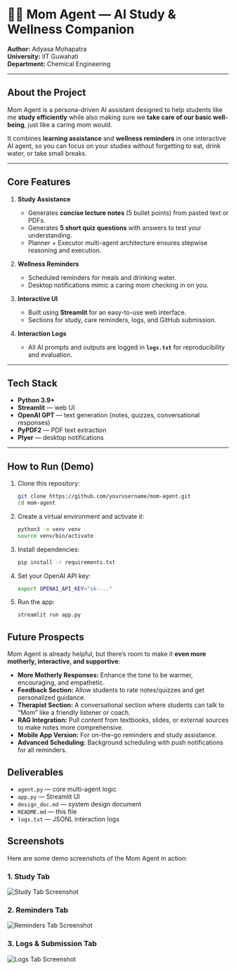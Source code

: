 # 👩‍👧 Mom Agent — AI Study & Wellness Companion

**Author:** Adyasa Mohapatra  
**University:** IIT Guwahati  
**Department:** Chemical Engineering  

---

## **About the Project**
Mom Agent is a persona-driven AI assistant designed to help students like me **study efficiently** while also making sure we **take care of our basic well-being**, just like a caring mom would.  

It combines **learning assistance** and **wellness reminders** in one interactive AI agent, so you can focus on your studies without forgetting to eat, drink water, or take small breaks.  

---

## **Core Features**
1. **Study Assistance**  
   - Generates **concise lecture notes** (5 bullet points) from pasted text or PDFs.  
   - Generates **5 short quiz questions** with answers to test your understanding.  
   - Planner + Executor multi-agent architecture ensures stepwise reasoning and execution.  

2. **Wellness Reminders**  
   - Scheduled reminders for meals and drinking water.  
   - Desktop notifications mimic a caring mom checking in on you.  

3. **Interactive UI**  
   - Built using **Streamlit** for an easy-to-use web interface.  
   - Sections for study, care reminders, logs, and GitHub submission.  

4. **Interaction Logs**  
   - All AI prompts and outputs are logged in **`logs.txt`** for reproducibility and evaluation.  

---

## **Tech Stack**
- **Python 3.9+**  
- **Streamlit** — web UI  
- **OpenAI GPT** — text generation (notes, quizzes, conversational responses)  
- **PyPDF2** — PDF text extraction  
- **Plyer** — desktop notifications  

---

## **How to Run (Demo)**
1. Clone this repository:  
   ```bash
   git clone https://github.com/yourusername/mom-agent.git
   cd mom-agent
2. Create a virtual environment and activate it:
   ```bash
   python3 -m venv venv
   source venv/bin/activate  
3. Install dependencies:
   ```bash
   pip install -r requirements.txt
4. Set your OpenAI API key:
   ```bash
   export OPENAI_API_KEY="sk-..."
5. Run the app:
   ```bash
   streamlit run app.py

## Future Prospects
Mom Agent is already helpful, but there’s room to make it **even more motherly, interactive, and supportive**:

- **More Motherly Responses:** Enhance the tone to be warmer, encouraging, and empathetic.  
- **Feedback Section:** Allow students to rate notes/quizzes and get personalized guidance.  
- **Therapist Section:** A conversational section where students can talk to “Mom” like a friendly listener or coach.  
- **RAG Integration:** Pull content from textbooks, slides, or external sources to make notes more comprehensive.  
- **Mobile App Version:** For on-the-go reminders and study assistance.  
- **Advanced Scheduling:** Background scheduling with push notifications for all reminders.  

## Deliverables
- `agent.py` — core multi-agent logic  
- `app.py` — Streamlit UI  
- `design_doc.md` — system design document  
- `README.md` — this file  
- `logs.txt` — JSONL interaction logs

## Screenshots
Here are some demo screenshots of the Mom Agent in action:

### 1. Study Tab
![Study Tab Screenshot](screenshots/study_tab.png)

### 2. Reminders Tab
![Reminders Tab Screenshot](screenshots/reminders_tab.png)

### 3. Logs & Submission Tab
![Logs Tab Screenshot](screenshots/logs_tab.png)
